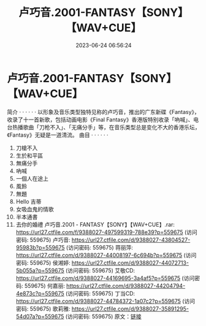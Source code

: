 ﻿---
title: 卢巧音.2001-FANTASY【SONY】【WAV+CUE】
date: 2023-06-24 06:56:24
categories: WAV车载音乐、镜像
tags: 华语中文
---
# 卢巧音.2001-FANTASY【SONY】【WAV+CUE】

简介
· · · · · ·
以形象及音乐类型独特见称的卢巧音，推出的广东新碟《Fantasy》，收录了十一首新歌，包括动画电影《Final
Fantasy》香港版特别收录「吶喊」、电台热播歌曲「刀枪不入」、「无痛分手」等，在音乐类型总是变化不大的香港乐坛，《Fantasy》无疑是一道清流。
曲目
· · · · · ·
1. 刀槍不入
2. 生於和平區
3. 無痛分手
4. 吶喊
5. 一個人在途上
6. 風鈴
7. 無題
8. Hello 吉蒂
9. 女吸血鬼的情歌
10. 半本通書
11. 去你的婚禮
卢巧音.2001 - FANTASY【SONY】【WAV+CUE】.rar: https://url27.ctfile.com/f/9388027-497599319-788e39?p=559675
(访问密码: 559675)
卢巧音: https://url27.ctfile.com/d/9388027-43804527-95983b?p=559675
(访问密码: 559675)
蒋丽萍: https://url27.ctfile.com/d/9388027-44008197-6c694b?p=559675
(访问密码: 559675)
侯湘婷: https://url27.ctfile.com/d/9388027-44072713-5b055a?p=559675
(访问密码: 559675)
艾敬CD: https://url27.ctfile.com/d/9388027-44169695-3a4af5?p=559675
(访问密码: 559675)
何嘉丽: https://url27.ctfile.com/d/9388027-44204794-4e873c?p=559675
(访问密码: 559675)
丁当CD: https://url27.ctfile.com/d/9388027-44784372-1a07c2?p=559675
(访问密码: 559675)
歌莉雅: https://url27.ctfile.com/d/9388027-35891295-54d07a?p=559675
(访问密码: 559675)
原文：[链接](https://blog.sina.com.cn/s/blog_1647c7e76010312gs.html)